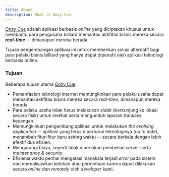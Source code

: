 ```yaml
---
title: About
description: What is Qozy Cue.
---
```


[Qozy Cue](https://qozycue.com/) adalah aplikasi berbasis _online_ yang diciptakan khusus untuk membantu para pengusaha billiard memantau aktifitas bisnis mereka secara **_real-time_** -- dimanapun mereka berada.

Tujuan pengembangan aplikasi ini untuk memberikan solusi alternatif bagi para pelaku bisnis billiard yang hanya dapat dipenuhi oleh aplikasi teknologi berbasis online.

### Tujuan

Beberapa tujuan utama [Qozy Cue](https://qozycue.com/):

- Pemanfaatan teknologi internet memungkinkan para pelaku usaha dapat memantau aktifitas bisnis mereka secara _real-time_, dimanapun mereka berada.
- Para pelaku usaha tidak harus melakukan _sidak_ (berkunjung ke lokasi secara fisik) untuk melihat serta mengunduh laporan transaksi keuangan.
- Memungkinkan pengembang aplikasi untuk melakukan _the evolving application_ -- aplikasi yang terus diperbarui teknologinya (up to date), menambah fitur-fitur baru seiring waktu -- secara berkala dengan lebih efektif dus efisien.
- Mengurangi biaya, seperti tidak diperlukan pembelian server serta _maintenance & security_.
- Efisiensi waktu perihal mengatasi manakala terjadi _error_ pada sistem dan merealisasikan keluhan atau permintaan karena dapat dilakukan secara _online dan remotely_ oleh _developer_ kami.
